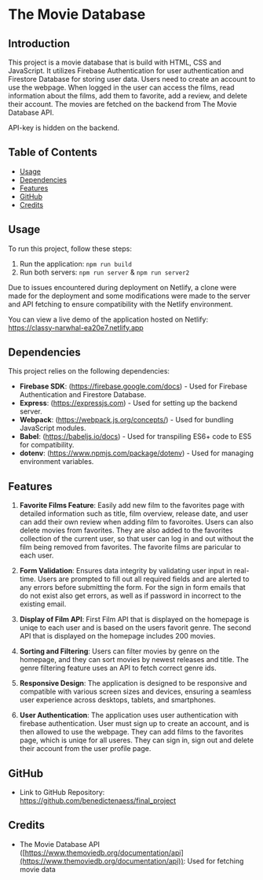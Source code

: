 # The Movie Database

## Introduction

This project is a movie database that is build with HTML, CSS and JavaScript. It utilizes Firebase Authentication for user authentication and Firestore Database for storing user data. Users need to create an account to use the webpage. When logged in the user can access the films, read information about the films, add them to favorite, add a review, and delete their account. The movies are fetched on the backend from The Movie Database API.

API-key is hidden on the backend.

## Table of Contents

- [Usage](#usage)
- [Dependencies](#dependencies)
- [Features](#features)
- [GitHub](#github)
- [Credits](#credits)

## Usage

To run this project, follow these steps:

1. Run the application: `npm run build`
2. Run both servers: `npm run server` & `npm run server2`

Due to issues encountered during deployment on Netlify, a clone were made for the deployment and some modifications were made to the server and API fetching to ensure compatibility with the Netlify environment.

You can view a live demo of the application hosted on Netlify: https://classy-narwhal-ea20e7.netlify.app
 
## Dependencies

This project relies on the following dependencies:

- **Firebase SDK**: (https://firebase.google.com/docs) - Used for Firebase Authentication and Firestore Database.
- **Express**: (https://expressjs.com) - Used for setting up the backend server.
- **Webpack**: (https://webpack.js.org/concepts/) - Used for bundling JavaScript modules.
- **Babel**: (https://babeljs.io/docs) - Used for transpiling ES6+ code to ES5 for compatibility.
- **dotenv**: (https://www.npmjs.com/package/dotenv) - Used for managing environment variables.

## Features

1. **Favorite Films Feature**: Easily add new film to the favorites page with detailed information such as title, film overview, release date, and user can add their own review when adding film to favoroites. Users can also delete movies from favorites. They are also added to the favorites collection of the current user, so that user can log in and out without the film being removed from favorites. The favorite films are paricular to each user.

2. **Form Validation**: Ensures data integrity by validating user input in real-time. Users are prompted to fill out all required fields and are alerted to any errors before submitting the form. For the sign in form emails that do not exist also get errors, as well as if password in incorrect to the existing email.

3. **Display of Film API**: First Film API that is displayed on the homepage is uniqe to each user and is based on the users favorit genre. The second API that is displayed on the homepage includes 200 movies.

4. **Sorting and Filtering**: Users can filter movies by genre on the homepage, and they can sort movies by newest releases and title. The genre filtering feature uses an API to fetch correct genre ids.

5. **Responsive Design**: The application is designed to be responsive and compatible with various screen sizes and devices, ensuring a seamless user experience across desktops, tablets, and smartphones.

6. **User Authentication**: The application uses user authentication with firebase authentication. User must sign up to create an account, and is then allowed to use the webpage. They can add films to the favorites page, which is uniqe for all useres. They can sign in, sign out and delete their account from the user profile page.

## GitHub

- Link to GitHub Repository: https://github.com/benedictenaess/final_project

## Credits

- The Movie Database API ([https://www.themoviedb.org/documentation/api](https://www.themoviedb.org/documentation/api)): Used for fetching movie data

